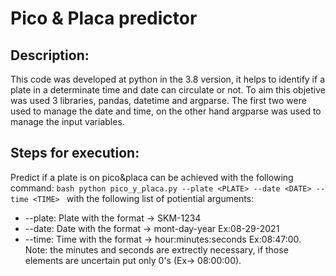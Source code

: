 # Pico & Placa predictor

## Description:
This code was developed at python in the 3.8 version, it helps to identify if a plate in a determinate time and date can circulate or not. To aim this objetive was used 3 libraries, pandas,  datetime and argparse. The first two were used to manage the date and time, on the other hand argparse was used to manage the input variables.

## Steps for execution:
Predict if a plate is on pico&placa can be achieved with the following command:
    ```bash
    python pico_y_placa.py --plate <PLATE> --date <DATE> --time <TIME>
    ```
with the following list of potiential arguments:

* --plate: Plate with the format -> SKM-1234
* --date: Date with the format -> mont-day-year Ex:08-29-2021 
* --time: Time with the format -> hour:minutes:seconds Ex:08:47:00. Note: the minutes and seconds are extrectly necessary, if those elements are uncertain put only 0's (Ex-> 08:00:00).

